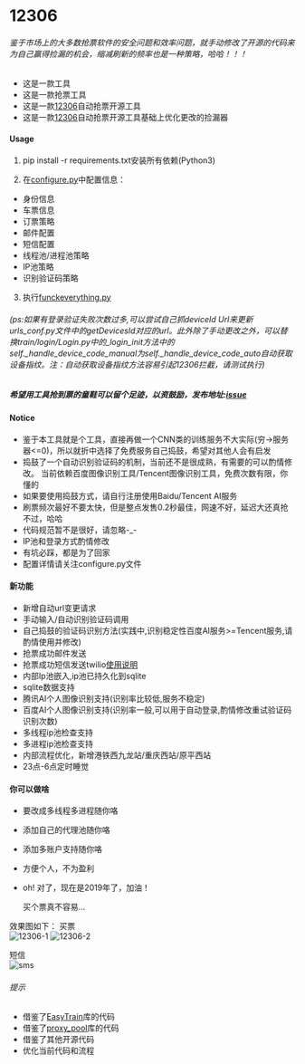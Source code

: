 12306
=======
###### 鉴于市场上的大多数抢票软件的安全问题和效率问题，就手动修改了开源的代码来为自己赢得捡漏的机会，缩减刷新的频率也是一种策略，哈哈！！！
* 这是一款工具
* 这是一款抢票工具
* 这是一款[12306](http://www.12306.cn/)自动抢票开源工具
* 这是一款[12306](http://www.12306.cn/)自动抢票开源工具基础上优化更改的捡漏器

#### Usage
1. pip install -r requirements.txt安装所有依赖(Python3)

2. 在[configure.py](https://github.com/V-I-C-T-O-R/12306/blob/master/configure.py)中配置信息：
 * 身份信息
 * 车票信息
 * 订票策略
 * 邮件配置
 * 短信配置
 * 线程池/进程池策略
 * IP池策略
 * 识别验证码策略

3. 执行[funckeverything.py](https://github.com/V-I-C-T-O-R/12306/blob/master/fuckeverything.py)
###### (ps:如果有登录验证失败次数过多,可以尝试自己抓deviceId Url来更新urls_conf.py文件中的getDevicesId对应的url。此外除了手动更改之外，可以替换train/login/Login.py中的_login_init方法中的self._handle_device_code_manual为self._handle_device_code_auto自动获取设备指纹。注：自动获取设备指纹方法容易引起12306拦截，请测试执行)

##### 希望用工具抢到票的童鞋可以留个足迹，以资鼓励，发布地址:[issue](https://github.com/V-I-C-T-O-R/12306/issues/6)

#### Notice
* 鉴于本工具就是个工具，直接再做一个CNN类的训练服务不大实际(穷->服务器<=0)，所以就折中选择了免费服务自己捣鼓，希望对其他人会有启发
* 捣鼓了一个自动识别验证码的机制，当前还不是很成熟，有需要的可以酌情修改。
  当前依赖百度图像识别工具/Tencent图像识别工具，免费次数有限，你懂的
* 如果要使用捣鼓方式，请自行注册使用Baidu/Tencent AI服务
* 刷票频次最好不要太快，但是整点发售0.2秒最佳，网速不好，延迟大还真抢不过，哈哈
* 代码规范暂不是很好，请忽略-_-
* IP池和登录方式酌情修改
* 有坑必踩，都是为了回家
* 配置详情请关注configure.py文件

#### 新功能
* 新增自动url变更请求
* 手动输入/自动识别验证码调用
* 自己捣鼓的验证码识别方法(实践中,识别稳定性百度AI服务>=Tencent服务,请酌情使用并修改)
* 抢票成功邮件发送
* 抢票成功短信发送twilio[使用说明](https://cuiqingcai.com/5696.html)
* 内部Ip池嵌入,ip池已持久化到sqlite
* sqlite数据支持
* 腾讯AI个人图像识别支持(识别率比较低,服务不稳定)
* 百度AI个人图像识别支持(识别率一般,可以用于自动登录,酌情修改重试验证码识别次数)
* 多线程ip池检查支持
* 多进程ip池检查支持
* 内部流程优化，新增港铁西九龙站/重庆西站/原平西站
* 23点-6点定时睡觉

#### 你可以做啥
* 要改成多线程多进程随你咯
* 添加自己的代理池随你咯
* 添加多账户支持随你咯
* 方便个人，不为盈利
* oh! 对了，现在是2019年了，加油！

    买个票真不容易...

效果图如下：
买票  
![12306-1](https://github.com/V-I-C-T-O-R/12306/blob/master/1.png)
![12306-2](https://github.com/V-I-C-T-O-R/12306/blob/master/2.png)

短信  
![sms](https://github.com/V-I-C-T-O-R/12306/blob/master/3.jpg)

###### 提示
* 借鉴了[EasyTrain](https://github.com/Why8n/EasyTrain "EasyTrain")库的代码
* 借鉴了[proxy_pool](https://github.com/jhao104/proxy_pool "proxy_pool")库的代码
* 借鉴了其他开源代码
* 优化当前代码和流程
